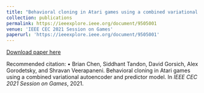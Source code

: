 ```yaml
---
title: "Behavioral cloning in Atari games using a combined variational autoencoder and predictor model"
collection: publications
permalink: https://ieeexplore.ieee.org/document/9505001
venue: 'IEEE CEC 2021 Session on Games'
paperurl: 'https://ieeexplore.ieee.org/document/9505001'
---
```

[Download paper here](https://ieeexplore.ieee.org/document/9505001)

Recommended citation: •	Brian Chen, Siddhant Tandon, David Gorsich, Alex Gorodetsky, and Shravan Veerapaneni.  Behavioral cloning in Atari games using a combined variational autoencoder and predictor model. In <i>IEEE CEC 2021 Session on Games</i>, 2021.